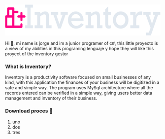 <div style="margin:auto">
  <img src ="Logo_Inv_alt.png " weight=100 height=100/>
</div>
<p>Hi 👋, mi name is jorge and im a junior programer of c#, this little proyecto is a view of my abilities in this programing lenguaje y hope they will like this proyect of the inventory gestor</p> 
<h3>What is Inventory?</h3>
<p>Inventory is a productivity software focused on small businesses of any kind, with this application the finances of your business will be digitized in a safe and simple way. The program uses MySql architecture where all the records entered can be verified in a simple way, giving users better data management and inventory of their business.</p>
<h3>Download proces 📎</h3>
<ol>
  <li>uno</li>
  <li>dos</li>
  <li>tres</li>
</ol>
